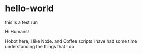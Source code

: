 # hello-world
this is a test run

Hi Humans!

Hobot here, I like Node. and Coffee scripts 
I have had some time understanding the things that I do

